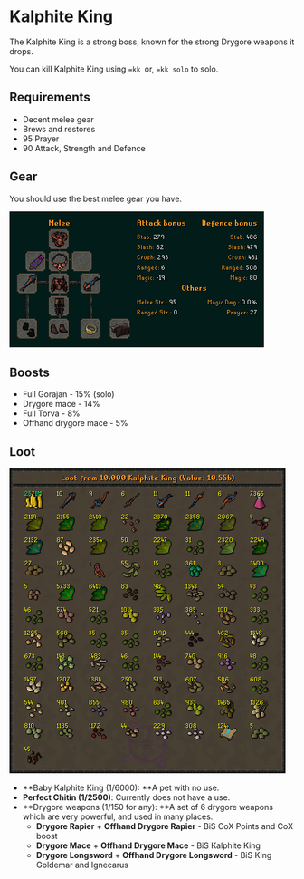 # Kalphite King

The Kalphite King is a strong boss, known for the strong Drygore weapons it drops.

You can kill Kalphite King using `=kk `or, `=kk solo` to solo.

## Requirements

* Decent melee gear
* Brews and restores
* 95 Prayer
* 90 Attack, Strength and Defence

## Gear

You should use the best melee gear you have.

![BiS Gear for Kalphite King](<../.gitbook/assets/image (9).png>)

## Boosts

* Full Gorajan - 15% (solo)
* Drygore mace - 14%
* Full Torva - 8%
* Offhand drygore mace - 5%

## Loot

![Loot from 10,000 Kalphite King](<../.gitbook/assets/osbot (3).png>)

* **Baby Kalphite King (1/6000): **A pet with no use.
* **Perfect Chitin (1/2500)**: Currently does not have a use.
* **Drygore weapons (1/150 for any): **A set of 6 drygore weapons which are very powerful, and used in many places.
  * **Drygore Rapier** + **Offhand Drygore Rapier** - BiS CoX Points and CoX boost
  * **Drygore Mace** + **Offhand Drygore Mace** - BiS Kalphite King
  * **Drygore Longsword** + **Offhand Drygore Longsword** - BiS King Goldemar and Ignecarus

